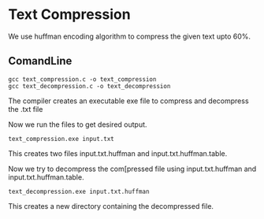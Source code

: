 # Text Compression

We use huffman encoding algorithm to compress the given text upto 60%.


## ComandLine
```
gcc text_compression.c -o text_compression
gcc text_decompression.c -o text_decompression
```
The compiler creates an executable exe file to compress and decompress the .txt file

Now we run the files to get desired output.
```
text_compression.exe input.txt
```
This creates two files input.txt.huffman and input.txt.huffman.table.

Now we try to decompress the com[pressed file using input.txt.huffman and input.txt.huffman.table.
```
text_decompression.exe input.txt.huffman
```
This creates a new directory containing the decompressed file.